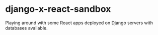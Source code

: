 # django-x-react-sandbox
Playing around with some React apps deployed on Django servers with databases available. 
